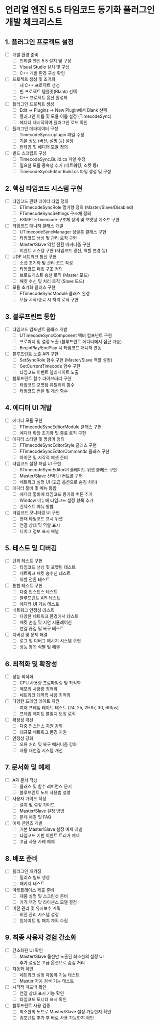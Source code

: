 # 언리얼 엔진 5.5 타임코드 동기화 플러그인 개발 체크리스트

## 1. 플러그인 프로젝트 설정

- [ ] 개발 환경 준비
  - [ ] 언리얼 엔진 5.5 설치 및 구성
  - [ ] Visual Studio 설치 및 구성
  - [ ] C++ 개발 환경 구성 확인

- [ ] 프로젝트 생성 및 초기화
  - [ ] 새 C++ 프로젝트 생성
  - [ ] 빈 프로젝트 템플릿(Blank) 선택
  - [ ] C++ 프로젝트 옵션 활성화

- [ ] 플러그인 프로젝트 생성
  - [ ] Edit → Plugins → New Plugin에서 Blank 선택
  - [ ] 플러그인 이름 및 모듈 이름 설정 (TimecodeSync)
  - [ ] 에디터 재시작하여 플러그인 로드 확인

- [ ] 플러그인 메타데이터 구성
  - [ ] TimecodeSync.uplugin 파일 수정
  - [ ] 기본 정보 (버전, 설명 등) 설정
  - [ ] 런타임 및 에디터 모듈 정의

- [ ] 빌드 스크립트 구성
  - [ ] TimecodeSync.Build.cs 파일 수정
  - [ ] 필요한 모듈 종속성 추가 (네트워킹, 소켓 등)
  - [ ] TimecodeSyncEditor.Build.cs 파일 생성 및 구성

## 2. 핵심 타임코드 시스템 구현

- [ ] 타임코드 관련 데이터 타입 정의
  - [ ] ETimecodeSyncRole 열거형 정의 (Master/Slave/Disabled)
  - [ ] FTimecodeSyncSettings 구조체 정의
  - [ ] FSMPTETimecode 구조체 정의 및 포맷팅 메소드 구현

- [ ] 타임코드 매니저 클래스 개발
  - [ ] UTimecodeSyncManager 싱글톤 클래스 구현
  - [ ] 타임코드 생성 및 관리 로직 구현
  - [ ] Master/Slave 역할 전환 메커니즘 구현
  - [ ] 이벤트 시스템 구현 (타임코드 갱신, 역할 변경 등)

- [ ] UDP 네트워크 통신 구현
  - [ ] 소켓 초기화 및 관리 코드 작성
  - [ ] 타임코드 패킷 구조 정의
  - [ ] 브로드캐스트 송신 로직 (Master 모드)
  - [ ] 패킷 수신 및 처리 로직 (Slave 모드)

- [ ] 모듈 초기화 클래스 구현
  - [ ] FTimecodeSyncModule 클래스 완성
  - [ ] 모듈 시작/종료 시 처리 로직 구현

## 3. 블루프린트 통합

- [ ] 타임코드 컴포넌트 클래스 개발
  - [ ] UTimecodeSyncComponent 액터 컴포넌트 구현
  - [ ] 프로퍼티 및 설정 노출 (블루프린트 에디터에서 접근 가능)
  - [ ] BeginPlay/EndPlay 시 타임코드 매니저 연동

- [ ] 블루프린트 노출 API 구현
  - [ ] SetSyncRole 함수 구현 (Master/Slave 역할 설정)
  - [ ] GetCurrentTimecode 함수 구현
  - [ ] 타임코드 이벤트 델리게이트 노출

- [ ] 블루프린트 함수 라이브러리 구현
  - [ ] 타임코드 포맷팅 유틸리티 함수
  - [ ] 타임코드 변환 및 계산 함수

## 4. 에디터 UI 개발

- [ ] 에디터 모듈 구현
  - [ ] FTimecodeSyncEditorModule 클래스 구현
  - [ ] 에디터 확장 초기화 및 종료 로직 구현

- [ ] 에디터 스타일 및 명령어 정의
  - [ ] FTimecodeSyncEditorStyle 클래스 구현
  - [ ] FTimecodeSyncEditorCommands 클래스 구현
  - [ ] 아이콘 및 시각적 에셋 준비

- [ ] 타임코드 설정 패널 UI 구현
  - [ ] STimecodeSyncEditorUI 슬레이트 위젯 클래스 구현
  - [ ] Master/Slave 선택 UI 컨트롤 구현
  - [ ] 네트워크 설정 UI (고급 옵션으로 숨김 처리)

- [ ] 에디터 툴바 및 메뉴 통합
  - [ ] 에디터 툴바에 타임코드 동기화 버튼 추가
  - [ ] Window 메뉴에 타임코드 설정 항목 추가
  - [ ] 컨텍스트 메뉴 통합

- [ ] 타임코드 모니터링 UI 구현
  - [ ] 현재 타임코드 표시 위젯
  - [ ] 연결 상태 및 역할 표시
  - [ ] 디버그 정보 표시 패널

## 5. 테스트 및 디버깅

- [ ] 단위 테스트 구현
  - [ ] 타임코드 생성 및 포맷팅 테스트
  - [ ] 네트워크 패킷 송수신 테스트
  - [ ] 역할 전환 테스트

- [ ] 통합 테스트 구현
  - [ ] 다중 인스턴스 테스트
  - [ ] 블루프린트 API 테스트
  - [ ] 에디터 UI 기능 테스트

- [ ] 네트워크 안정성 테스트
  - [ ] 다양한 네트워크 환경에서 테스트
  - [ ] 패킷 손실 및 지연 시뮬레이션
  - [ ] 연결 끊김 및 복구 테스트

- [ ] 디버깅 및 문제 해결
  - [ ] 로그 및 디버그 메시지 시스템 구현
  - [ ] 성능 병목 식별 및 해결

## 6. 최적화 및 확장성

- [ ] 성능 최적화
  - [ ] CPU 사용량 프로파일링 및 최적화
  - [ ] 메모리 사용량 최적화
  - [ ] 네트워크 대역폭 사용 최적화

- [ ] 다양한 프레임 레이트 지원
  - [ ] 여러 프레임 레이트 테스트 (24, 25, 29.97, 30, 60fps)
  - [ ] 프레임 레이트 불일치 보정 로직

- [ ] 확장성 개선
  - [ ] 다중 인스턴스 지원 강화
  - [ ] 대규모 네트워크 환경 지원

- [ ] 안정성 강화
  - [ ] 오류 처리 및 복구 메커니즘 강화
  - [ ] 자동 재연결 시스템 개선

## 7. 문서화 및 예제

- [ ] API 문서 작성
  - [ ] 클래스 및 함수 레퍼런스 문서
  - [ ] 블루프린트 노드 사용법 설명

- [ ] 사용자 가이드 작성
  - [ ] 설치 및 설정 가이드
  - [ ] Master/Slave 설정 방법
  - [ ] 문제 해결 및 FAQ

- [ ] 예제 콘텐츠 개발
  - [ ] 기본 Master/Slave 설정 예제 레벨
  - [ ] 타임코드 기반 이벤트 트리거 예제
  - [ ] 고급 사용 사례 예제

## 8. 배포 준비

- [ ] 플러그인 패키징
  - [ ] 릴리스 빌드 생성
  - [ ] 패키지 테스트

- [ ] 마켓플레이스 제출 준비
  - [ ] 제품 설명 및 스크린샷 준비
  - [ ] 가격 책정 및 라이센스 모델 결정

- [ ] 버전 관리 및 유지보수 계획
  - [ ] 버전 관리 시스템 설정
  - [ ] 업데이트 및 패치 계획 수립

## 9. 최종 사용자 경험 간소화

- [ ] 간소화된 UI 확인
  - [ ] Master/Slave 옵션만 노출된 최소한의 설정 UI
  - [ ] 추가 설정은 고급 옵션으로 숨김 처리

- [ ] 자동화 확인
  - [ ] 네트워크 설정 자동화 기능 테스트
  - [ ] Master 자동 검색 기능 테스트

- [ ] 시각적 피드백 확인
  - [ ] 연결 상태 표시 기능 확인
  - [ ] 타임코드 모니터 표시 확인

- [ ] 블루프린트 사용 검증
  - [ ] 최소한의 노드로 Master/Slave 설정 가능한지 확인
  - [ ] 컴포넌트 추가 후 바로 사용 가능한지 확인
